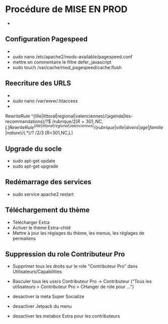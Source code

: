 # Procédure de MISE EN PROD #
*
## Configuration Pagespeed ##
*
* sudo nano /etc/apache2/mods-available/pagespeed.conf
* mettre en commentaire le filtre defer_javascript
* sudo touch /var/cache/mod_pagespeed/cache.flush

## Reecriture des URLS ##
*
* sudo nano /var/www/.htaccess
*
RewriteRule ^(lille|littoral|regional|valenciennes)/(agenda|les-recommandations)/?$ /rubrique/$2  [R=301,NC,L]
RewriteRule ^(lille|littoral|regional|valenciennes)/(rubrique|ville|divers|age|famille|nature)/(.*)/?$ /$2/$3 [R=301,NC,L]

## Upgrade du socle ##
* sudo apt-get update
* sudo apt-get upgrade

## Redémarrage des services ##
* sudo service apache2 restart

## Téléchargement du thème ##
* Télécharger Extra
* Activer le thème Extra-child
* Mettre à jour les réglages du thème, les menus, les réglages de permaliens

## Suppression du role Contributeur Pro ##
* Supprimer tous les droits sur le role "Contributeur Pro" dans Utilisateurs/Capabilities
* Basculer tous les users Contributeur Pro -> Contributeur ("Tous les utilisateurs > Contributeur Pro > CHanger de role pour ...")

* desactiver la meta Super Socialize
* desactiver Jetpack du menu
* desactiver les metabox Extra pour les contributeurs

